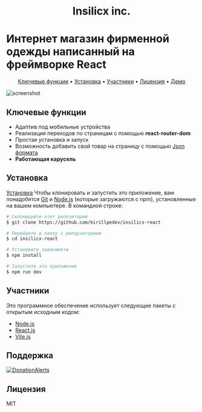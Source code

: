 
<h1 align="center">Insilicx inc.</h1>
<h1>Интернет магазин фирменной одежды написанный на фреймворке React</h1>

<p align="center">
  <a href name="key-features">Ключевые функции</a> •
  <a href name="download">Установка</a> •
  <a href name="credits">Участники</a> •
  <a href name="license">Лицензия</a> •
   <a href="https://insilicx.ru/">Демо</a> 
</p>

![screenshot](https://insilicx.ru/cdn/demo.png)

## Ключевые функции

* Адаптив под мобильные устройства
* Реализация переходов по страницам с помощью **react-router-dom**
* Простая установка и запуск
* Возможность добавить свой товар на страницу с помощью [Json формата](https://www.json.org/json-en.html)
* **Работающая карусель**

## Установка
[Установка](#download)
Чтобы клонировать и запустить это приложение, вам понадобятся [Git](https://git-scm.com) и [Node.js](https://nodejs.org/en/download/)  (которые загружаются с npm), установленные на вашем компьютере. В командной строке:
```bash
# Склонируйте этот репозиторий
$ git clone https://github.com/kirillpedev/insilicx-react

# Перейдите в папку с репорзиторием
$ cd insilicx-react

# Установите зависимоти
$ npm install

# Запустите это приложение
$ npm run dev
```
## Участники

Это программное обеспечение использует следующие пакеты с открытым исходным кодом:
- [Node.js](https://nodejs.org/)
- [React.js](https://react.dev/)
- [Vite.js](https://vitejs.dev/)

## Поддержка

<a href="https://www.donationalerts.com/r/insilico__" target="_blank"><img src="https://www.donationalerts.com/img/brand/donationalerts.svg" alt="DonationAlerts"></a>


## Лицензия

MIT


